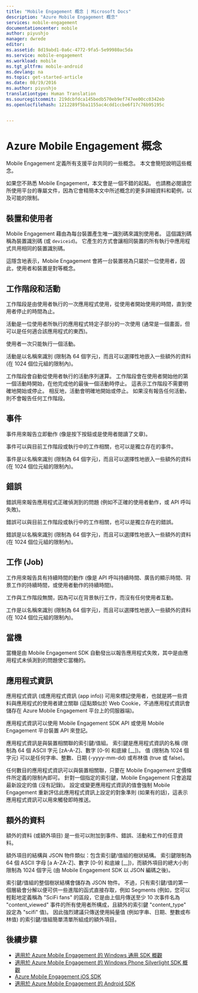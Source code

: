 ```yaml
---
title: "Mobile Engagement 概念 | Microsoft Docs"
description: "Azure Mobile Engagement 概念"
services: mobile-engagement
documentationcenter: mobile
author: piyushjo
manager: dwrede
editor: 
ms.assetid: 8d19abd1-0a6c-4772-9fa5-5e99980ac5da
ms.service: mobile-engagement
ms.workload: mobile
ms.tgt_pltfrm: mobile-android
ms.devlang: na
ms.topic: get-started-article
ms.date: 08/19/2016
ms.author: piyushjo
translationtype: Human Translation
ms.sourcegitcommit: 219dcbfdca145bedb570eb9ef747ee00cc0342eb
ms.openlocfilehash: 1212289f5ba1155ac4cdd1ccbe6f17c76b95195c


---
```

# <a name="azure-mobile-engagement-concepts"></a>Azure Mobile Engagement 概念
Mobile Engagement 定義所有支援平台共同的一些概念。 本文會簡短說明這些概念。

如果您不熟悉 Mobile Engagement，本文會是一個不錯的起點。 也請務必閱讀您所使用平台的專屬文件，因為它會精簡本文中所述概念的更多詳細資料和範例，以及可能的限制。

## <a name="devices-and-users"></a>裝置和使用者
Mobile Engagement 藉由為每台裝置產生唯一識別碼來識別使用者。 這個識別碼稱為裝置識別碼 (或 `deviceid`)。 它產生的方式會讓相同裝置的所有執行中應用程式共用相同的裝置識別碼。

這隱含地表示，Mobile Engagement 會將一台裝置視為只屬於一位使用者，因此，使用者和裝置是對等概念。

## <a name="sessions-and-activities"></a>工作階段和活動
工作階段是由使用者執行的一次應用程式使用，從使用者開始使用的時間，直到使用者停止的時間為止。

活動是一位使用者所執行的應用程式特定子部分的一次使用 (通常是一個畫面，但可以是任何適合該應用程式的東西)。

使用者一次只能執行一個活動。

活動是以名稱來識別 (限制為 64 個字元)，而且可以選擇性地嵌入一些額外的資料 (在 1024 個位元組的限制內)。

工作階段會自動從使用者執行的活動序列運算。 工作階段會在使用者開始他的第一個活動時開始，在他完成他的最後一個活動時停止。 這表示工作階段不需要明確地開始或停止。 相反地，活動會明確地開始或停止。 如果沒有報告任何活動，則不會報告任何工作階段。

## <a name="events"></a>事件
事件用來報告立即動作 (像是按下按鈕或是使用者閱讀了文章)。

事件可以與目前工作階段或執行中的工作相關，也可以是獨立存在的事件。

事件是以名稱來識別 (限制為 64 個字元)，而且可以選擇性地嵌入一些額外的資料 (在 1024 個位元組的限制內)。

## <a name="error"></a>錯誤
錯誤用來報告應用程式正確偵測到的問題 (例如不正確的使用者動作，或 API 呼叫失敗)。

錯誤可以與目前工作階段或執行中的工作相關，也可以是獨立存在的錯誤。

錯誤是以名稱來識別 (限制為 64 個字元)，而且可以選擇性地嵌入一些額外的資料 (在 1024 個位元組的限制內)。

## <a name="job"></a>工作 (Job)
工作用來報告具有持續時間的動作 (像是 API 呼叫持續時間、廣告的顯示時間、背景工作的持續時間，或使用者動作的持續時間)。

工作與工作階段無關，因為可以在背景執行工作，而沒有任何使用者互動。

工作是以名稱來識別 (限制為 64 個字元)，而且可以選擇性地嵌入一些額外的資料 (在 1024 個位元組的限制內)。

## <a name="crash"></a>當機
當機是由 Mobile Engagement SDK 自動發出以報告應用程式失敗，其中是由應用程式未偵測到的問題使它當機的。

## <a name="application-information"></a>應用程式資訊
應用程式資訊 (或應用程式資訊 (app info)) 可用來標記使用者，也就是將一些資料與應用程式的使用者建立關聯 (這點類似於 Web Cookie，不過應用程式資訊會儲存在 Azure Mobile Engagement 平台上的伺服器端)。

應用程式資訊可以使用 Mobile Engagement SDK API 或使用 Mobile Engagement 平台裝置 API 來登記。

應用程式資訊是與裝置相關聯的索引鍵/值組。 索引鍵是應用程式資訊的名稱 (限制為 64 個 ASCII 字元 [zA-A-Z]、數字 [0-9] 和底線 [__])。 值 (限制為 1024 個字元) 可以是任何字串、整數、日期 (-yyyy-mm-dd) 或布林值 (true 或 false)。

任何數目的應用程式資訊可以與裝置相關聯，只要在 Mobile Engagement 定價條件所定義的限制內即可。 針對一個指定的索引鍵，Mobile Engagement 只會追蹤最新設定的值 (沒有記錄)。 設定或變更應用程式資訊的值會強制 Mobile Engagement 重新評估此應用程式資訊上設定的對象準則 (如果有的話)，這表示應用程式資訊可以用來觸發即時推送。

## <a name="extra-data"></a>額外的資料
額外的資料 (或額外項目) 是一些可以附加到事件、錯誤、活動和工作的任意資料。

額外項目的結構與 JSON 物件類似：包含索引鍵/值組的樹狀結構。 索引鍵限制為 64 個 ASCII 字母 [a A-ZA-Z]、數字 [0-9] 和底線 [__])，而額外項目的總大小則限制為 1024 個字元 (由 Mobile Engagement SDK 以 JSON 編碼之後)。

索引鍵/值組的整個樹狀結構會儲存為 JSON 物件。 不過，只有索引鍵/值的第一個層級會分解以便可供一些進階的函式直接存取，例如 Segments (例如，您可以輕鬆地定義稱為 "SciFi fans" 的區段，它是由上個月傳送至少 10 次事件名為 "content_viewed" 事件的所有使用者所構成，且額外的索引鍵 "content_type" 設定為 "scifi" 值)。 因此強烈建議只傳送使用純量值 (例如字串、日期、整數或布林值) 的索引鍵/值組簡單清單所組成的額外項目。

## <a name="next-steps"></a>後續步驟
* [適用於 Azure Mobile Engagement 的 Windows 通用 SDK 概觀](mobile-engagement-windows-store-sdk-overview.md)
* [適用於 Azure Mobile Engagement 的 Windows Phone Silverlight SDK 概觀](mobile-engagement-windows-phone-sdk-overview.md)
* [Azure Mobile Engagement iOS SDK](mobile-engagement-ios-sdk-overview.md)
* [適用於 Azure Mobile Engagement 的 Android SDK](mobile-engagement-android-sdk-overview.md)




<!--HONumber=Nov16_HO2-->


